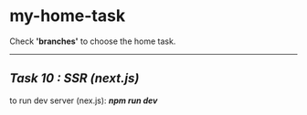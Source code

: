 # my-home-task

Check **'branches'** to choose the home task.

***

## ***Task 10 : SSR (next.js)***

to run dev server (nex.js): ***npm run dev***
